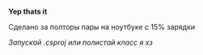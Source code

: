 **Yep thats it**

Сделано за полторы пары на ноутбуке с 15% зарядки

_Запускай .csproj или полистай класс я хз_
